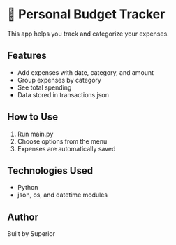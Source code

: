 # 🧾 Personal Budget Tracker

This app helps you track and categorize your expenses.

## Features
- Add expenses with date, category, and amount
- Group expenses by category
- See total spending
- Data stored in transactions.json

## How to Use
1. Run main.py
2. Choose options from the menu
3. Expenses are automatically saved

## Technologies Used
- Python
- json, os, and datetime modules

## Author
Built by Superior